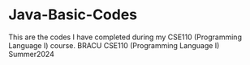 # Java-Basic-Codes
This are the codes I have completed during my CSE110 (Programming Language I) course. 
BRACU CSE110 (Programming Language I) Summer2024

